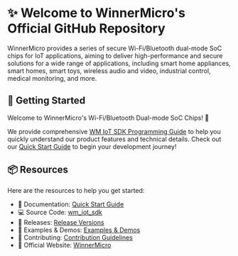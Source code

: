 # ✨ Welcome to WinnerMicro's Official GitHub Repository

WinnerMicro provides a series of secure Wi-Fi/Bluetooth dual-mode SoC chips for IoT applications, aiming to deliver high-performance and secure solutions for a wide range of applications, including smart home appliances, smart homes, smart toys, wireless audio and video, industrial control, medical monitoring, and more.

## 🚀 Getting Started

Welcome to WinnerMicro's Wi-Fi/Bluetooth Dual-mode SoC Chips! 🎉

We provide comprehensive [WM IoT SDK Programming Guide](https://doc.winnermicro.net/w800/zh_CN/latest/) to help you quickly understand our product features and technical details. Check out our [Quick Start Guide](https://doc.winnermicro.net/w800/zh_CN/latest/get_started/index.html) to begin your development journey!

## 📦 Resources

Here are the resources to help you get started:

- 📖 Documentation: [Quick Start Guide](https://doc.winnermicro.net/w800/zh_CN/latest/get_started/index.html)
- 💻 Source Code: [wm_iot_sdk](https://github.com/winnermicro/wm_iot_sdk)
- 🔖 Releases: [Release Versions](https://github.com/winnermicro/wm_iot_sdk/releases)
- 📝 Examples & Demos: [Examples & Demos](https://doc.winnermicro.net/w800/zh_CN/latest/examples_reference/index.html)
- 🤝 Contributing: [Contribution Guidelines](https://github.com/winnermicro/wm_iot_sdk/blob/master/CONTRIBUTING_EN.md)
- 🏢 Official Website: [WinnerMicro](https://www.winnermicro.com/)
